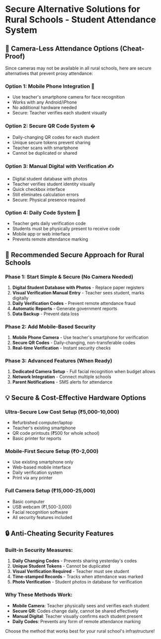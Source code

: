 # Secure Alternative Solutions for Rural Schools - Student Attendance System

## 📱 Camera-Less Attendance Options (Cheat-Proof)

Since cameras may not be available in all rural schools, here are secure alternatives that prevent proxy attendance:

### Option 1: Mobile Phone Integration 📱
- Use teacher's smartphone camera for face recognition
- Works with any Android/iPhone
- No additional hardware needed
- Secure: Teacher verifies each student visually

### Option 2: Secure QR Code System �
- Daily-changing QR codes for each student
- Unique secure tokens prevent sharing
- Teacher scans with smartphone
- Cannot be duplicated or shared

### Option 3: Manual Digital with Verification ✍️
- Digital student database with photos
- Teacher verifies student identity visually
- Quick checkbox interface
- Still eliminates calculation errors
- Secure: Physical presence required

### Option 4: Daily Code System 🔢
- Teacher gets daily verification code
- Students must be physically present to receive code
- Mobile app or web interface
- Prevents remote attendance marking

## 🎯 Recommended Secure Approach for Rural Schools

### Phase 1: Start Simple & Secure (No Camera Needed)
1. **Digital Student Database with Photos** - Replace paper registers
2. **Visual Verification Manual Entry** - Teacher sees student, marks digitally
3. **Daily Verification Codes** - Prevent remote attendance fraud
4. **Automatic Reports** - Generate government reports
5. **Data Backup** - Prevent data loss

### Phase 2: Add Mobile-Based Security
1. **Mobile Phone Camera** - Use teacher's smartphone for verification
2. **Secure QR Codes** - Daily-changing, non-transferable codes
3. **Real-time Verification** - Instant security checks

### Phase 3: Advanced Features (When Ready)
1. **Dedicated Camera Setup** - Full facial recognition when budget allows
2. **Network Integration** - Connect multiple schools
3. **Parent Notifications** - SMS alerts for attendance

## 💡 Secure & Cost-Effective Hardware Options

### Ultra-Secure Low Cost Setup (₹5,000-10,000)
- Refurbished computer/laptop
- Teacher's existing smartphone
- QR code printouts (₹500 for whole school)
- Basic printer for reports

### Mobile-First Secure Setup (₹0-2,000)
- Use existing smartphone only
- Web-based mobile interface
- Daily verification system
- Print via any printer

### Full Camera Setup (₹15,000-25,000)
- Basic computer
- USB webcam (₹1,500-3,000)
- Facial recognition software
- All security features included

## 🔒 Anti-Cheating Security Features

### Built-in Security Measures:
1. **Daily Changing Codes** - Prevents sharing yesterday's codes
2. **Unique Student Tokens** - Cannot be duplicated
3. **Visual Verification Required** - Teacher must see student
4. **Time-stamped Records** - Tracks when attendance was marked
5. **Photo Verification** - Student photos in database for verification

### Why These Methods Work:
- **Mobile Camera**: Teacher physically sees and verifies each student
- **Secure QR**: Codes change daily, cannot be shared effectively
- **Manual Digital**: Teacher visually confirms each student present
- **Daily Codes**: Prevents any form of remote attendance marking

Choose the method that works best for your rural school's infrastructure!